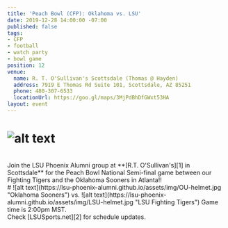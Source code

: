 ```yaml
---
title: 'Peach Bowl (CFP): Oklahoma vs. LSU'
date: 2019-12-28 14:00:00 -07:00
published: false
tags:
- CFP
- football
- watch party
- bowl game
position: 12
venue:
  name: R. T. O'Sullivan's Scottsdale (Thomas @ Hayden)
  address: 7919 E Thomas Rd Suite 101, Scottsdale, AZ 85251
  phone: 480-307-6533
  locationUrl: https://goo.gl/maps/3MjPdBhDfGWxt53HA
layout: event
---
```


# ![alt text](https://lsu-phoenix-alumni.github.io/assets/img/PeachBowl.png "CFP Semi-Final")  
<br>
Join the LSU Phoenix Alumni group at **[R.T. O'Sullivan's][1] in Scottsdale** for the Peach Bowl National Semi-final game between our Fighting Tigers and the Oklahoma Sooners in Atlanta!!  
<br>
# ![alt text](https://lsu-phoenix-alumni.github.io/assets/img/OU-helmet.jpg "Oklahoma Sooners") vs. ![alt text](https://lsu-phoenix-alumni.github.io/assets/img/LSU-helmet.jpg "LSU Fighting Tigers")  
Game time is 2:00pm MST.  
<br>
Check [LSUSports.net][2] for schedule updates.

[1]: https://scottsdale.rtosullivans.com/ "RTO Scottsdale website"
[2]: http://www.lsusports.net/SportSelect.dbml?SPID=2164&SPSID=27811&DB_OEM_ID=5200&_ga=2.61742444.1994479276.1565745145-1475237789.1565745143 "THE OFFICIAL SITE OF LSU ATHLETICS"